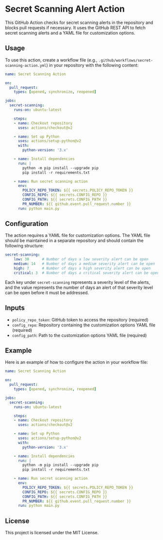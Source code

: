 # Secret Scanning Alert Action

This GitHub Action checks for secret scanning alerts in the repository and blocks pull requests if necessary. It uses the GitHub REST API to fetch secret scanning alerts and a YAML file for customization options.

## Usage

To use this action, create a workflow file (e.g., `.github/workflows/secret-scanning-action.yml`) in your repository with the following content:

```yaml
name: Secret Scanning Action

on:
  pull_request:
    types: [opened, synchronize, reopened]

jobs:
  secret-scanning:
    runs-on: ubuntu-latest

    steps:
    - name: Checkout repository
      uses: actions/checkout@v2

    - name: Set up Python
      uses: actions/setup-python@v2
      with:
        python-version: '3.x'

    - name: Install dependencies
      run: |
        python -m pip install --upgrade pip
        pip install -r requirements.txt

    - name: Run secret scanning action
      env:
        POLICY_REPO_TOKEN: ${{ secrets.POLICY_REPO_TOKEN }}
        CONFIG_REPO: ${{ secrets.CONFIG_REPO }}
        CONFIG_PATH: ${{ secrets.CONFIG_PATH }}
        PR_NUMBER: ${{ github.event.pull_request.number }}
      run: python main.py
```

## Configuration

The action requires a YAML file for customization options. The YAML file should be maintained in a separate repository and should contain the following structure:

```yaml
secret-scanning:
    low: 30      # Number of days a low severity alert can be open
    medium: 14   # Number of days a medium severity alert can be open
    high: 7      # Number of days a high severity alert can be open
    critical: 3  # Number of days a critical severity alert can be open
```

Each key under `secret-scanning` represents a severity level of the alerts, and the value represents the number of days an alert of that severity level can be open before it must be addressed.

## Inputs

- `policy_repo_token`: GitHub token to access the repository (required)
- `config_repo`: Repository containing the customization options YAML file (required)
- `config_path`: Path to the customization options YAML file (required)

## Example

Here is an example of how to configure the action in your workflow file:

```yaml
name: Secret Scanning Action

on:
  pull_request:
    types: [opened, synchronize, reopened]

jobs:
  secret-scanning:
    runs-on: ubuntu-latest

    steps:
    - name: Checkout repository
      uses: actions/checkout@v2

    - name: Set up Python
      uses: actions/setup-python@v2
      with:
        python-version: '3.x'

    - name: Install dependencies
      run: |
        python -m pip install --upgrade pip
        pip install -r requirements.txt

    - name: Run secret scanning action
      env:
        POLICY_REPO_TOKEN: ${{ secrets.POLICY_REPO_TOKEN }}
        CONFIG_REPO: ${{ secrets.CONFIG_REPO }}
        CONFIG_PATH: ${{ secrets.CONFIG_PATH }}
        PR_NUMBER: ${{ github.event.pull_request.number }}
      run: python main.py
```

## License

This project is licensed under the MIT License.
